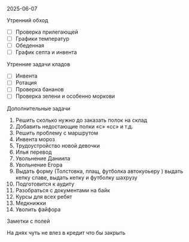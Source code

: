 2025-06-07


Утренний обход

- [ ] Проверка прилегающей
- [ ] Графики температур
- [ ] Обеденная
- [ ] График септа и инвента

Утренние задачи кладов
- [ ] Инвента
- [ ] Ротация
- [ ] Проверка бананов
- [ ] Проверка зелени и особенно моркови

Дополнительные задачи

1. Решить сколько нужно до заказать полок на склад
2. Добавить недостающие полки «с» «сс» и т.д.
3. Решить проблему с маршрутом 
4. Инвента мороз
5. Трудоустройство новой девочки
6. Илья перевод
7. Увольнение Даниила 
8. Увольнение Егора
9. Выдать форму (Толстовка, плащ, футболка автокуоьеру ) выдать кепку славе, выдать кепку и футболку шахрузу
10. Подготовится к аудиту
11. Разобраться с документами на байк
12. Курсы для всех ребят
13. Медкнижки
14. Уволить файфора

Заметки с полей

  На днях чуть не влез в кредит что бы закрыть